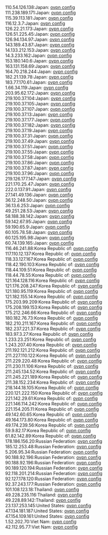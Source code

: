 110.54.126.138:Japan: [ovpn config](vpn/110_54_126_138.ovpn)  
111.238.189.171:Japan: [ovpn config](vpn/111_238_189_171.ovpn)  
115.39.113.181:Japan: [ovpn config](vpn/115_39_113_181.ovpn)  
116.12.3.7:Japan: [ovpn config](vpn/116_12_3_7.ovpn)  
126.22.21.173:Japan: [ovpn config](vpn/126_22_21_173.ovpn)  
126.51.225.45:Japan: [ovpn config](vpn/126_51_225_45.ovpn)  
126.94.134.97:Japan: [ovpn config](vpn/126_94_134_97.ovpn)  
143.189.43.87:Japan: [ovpn config](vpn/143_189_43_87.ovpn)  
14.133.212.153:Japan: [ovpn config](vpn/14_133_212_153.ovpn)  
14.3.233.162:Japan: [ovpn config](vpn/14_3_233_162.ovpn)  
153.180.140.6:Japan: [ovpn config](vpn/153_180_140_6.ovpn)  
163.131.158.69:Japan: [ovpn config](vpn/163_131_158_69.ovpn)  
164.70.218.244:Japan: [ovpn config](vpn/164_70_218_244.ovpn)  
182.21.139.78:Japan: [ovpn config](vpn/182_21_139_78.ovpn)  
183.77.170.61:Japan: [ovpn config](vpn/183_77_170_61.ovpn)  
1.66.34.119:Japan: [ovpn config](vpn/1_66_34_119.ovpn)  
203.95.62.172:Japan: [ovpn config](vpn/203_95_62_172.ovpn)  
219.100.37.104:Japan: [ovpn config](vpn/219_100_37_104.ovpn)  
219.100.37.105:Japan: [ovpn config](vpn/219_100_37_105.ovpn)  
219.100.37.107:Japan: [ovpn config](vpn/219_100_37_107.ovpn)  
219.100.37.13:Japan: [ovpn config](vpn/219_100_37_13.ovpn)  
219.100.37.177:Japan: [ovpn config](vpn/219_100_37_177.ovpn)  
219.100.37.182:Japan: [ovpn config](vpn/219_100_37_182.ovpn)  
219.100.37.19:Japan: [ovpn config](vpn/219_100_37_19.ovpn)  
219.100.37.31:Japan: [ovpn config](vpn/219_100_37_31.ovpn)  
219.100.37.49:Japan: [ovpn config](vpn/219_100_37_49.ovpn)  
219.100.37.51:Japan: [ovpn config](vpn/219_100_37_51.ovpn)  
219.100.37.55:Japan: [ovpn config](vpn/219_100_37_55.ovpn)  
219.100.37.58:Japan: [ovpn config](vpn/219_100_37_58.ovpn)  
219.100.37.86:Japan: [ovpn config](vpn/219_100_37_86.ovpn)  
219.100.37.87:Japan: [ovpn config](vpn/219_100_37_87.ovpn)  
219.100.37.96:Japan: [ovpn config](vpn/219_100_37_96.ovpn)  
219.126.177.147:Japan: [ovpn config](vpn/219_126_177_147.ovpn)  
221.170.25.47:Japan: [ovpn config](vpn/221_170_25_47.ovpn)  
222.0.137.91:Japan: [ovpn config](vpn/222_0_137_91.ovpn)  
27.141.49.136:Japan: [ovpn config](vpn/27_141_49_136.ovpn)  
36.12.248.50:Japan: [ovpn config](vpn/36_12_248_50.ovpn)  
36.13.6.253:Japan: [ovpn config](vpn/36_13_6_253.ovpn)  
49.251.28.53:Japan: [ovpn config](vpn/49_251_28_53.ovpn)  
58.188.38.142:Japan: [ovpn config](vpn/58_188_38_142.ovpn)  
59.142.67.95:Japan: [ovpn config](vpn/59_142_67_95.ovpn)  
59.190.65.9:Japan: [ovpn config](vpn/59_190_65_9.ovpn)  
60.105.78.58:Japan: [ovpn config](vpn/60_105_78_58.ovpn)  
60.125.195.98:Japan: [ovpn config](vpn/60_125_195_98.ovpn)  
60.74.139.165:Japan: [ovpn config](vpn/60_74_139_165.ovpn)  
116.46.241.88:Korea Republic of: [ovpn config](vpn/116_46_241_88.ovpn)  
117.110.12.137:Korea Republic of: [ovpn config](vpn/117_110_12_137.ovpn)  
118.33.127.167:Korea Republic of: [ovpn config](vpn/118_33_127_167.ovpn)  
118.42.190.103:Korea Republic of: [ovpn config](vpn/118_42_190_103.ovpn)  
118.44.109.51:Korea Republic of: [ovpn config](vpn/118_44_109_51.ovpn)  
118.44.78.55:Korea Republic of: [ovpn config](vpn/118_44_78_55.ovpn)  
121.164.128.116:Korea Republic of: [ovpn config](vpn/121_164_128_116.ovpn)  
121.176.208.247:Korea Republic of: [ovpn config](vpn/121_176_208_247.ovpn)  
121.180.95.119:Korea Republic of: [ovpn config](vpn/121_180_95_119.ovpn)  
121.182.155.14:Korea Republic of: [ovpn config](vpn/121_182_155_14.ovpn)  
175.203.99.209:Korea Republic of: [ovpn config](vpn/175_203_99_209.ovpn)  
175.208.199.153:Korea Republic of: [ovpn config](vpn/175_208_199_153.ovpn)  
175.212.246.66:Korea Republic of: [ovpn config](vpn/175_212_246_66.ovpn)  
180.182.76.73:Korea Republic of: [ovpn config](vpn/180_182_76_73.ovpn)  
182.210.211.167:Korea Republic of: [ovpn config](vpn/182_210_211_167.ovpn)  
182.237.221.37:Korea Republic of: [ovpn config](vpn/182_237_221_37.ovpn)  
183.97.3.27:Korea Republic of: [ovpn config](vpn/183_97_3_27.ovpn)  
1.233.23.251:Korea Republic of: [ovpn config](vpn/1_233_23_251.ovpn)  
1.243.207.40:Korea Republic of: [ovpn config](vpn/1_243_207_40.ovpn)  
211.192.121.212:Korea Republic of: [ovpn config](vpn/211_192_121_212.ovpn)  
211.227.110.122:Korea Republic of: [ovpn config](vpn/211_227_110_122.ovpn)  
211.229.220.48:Korea Republic of: [ovpn config](vpn/211_229_220_48.ovpn)  
211.230.11.106:Korea Republic of: [ovpn config](vpn/211_230_11_106.ovpn)  
211.245.134.52:Korea Republic of: [ovpn config](vpn/211_245_134_52.ovpn)  
211.245.221.189:Korea Republic of: [ovpn config](vpn/211_245_221_189.ovpn)  
211.38.152.234:Korea Republic of: [ovpn config](vpn/211_38_152_234.ovpn)  
218.144.18.105:Korea Republic of: [ovpn config](vpn/218_144_18_105.ovpn)  
220.121.222.150:Korea Republic of: [ovpn config](vpn/220_121_222_150.ovpn)  
221.142.29.61:Korea Republic of: [ovpn config](vpn/221_142_29_61.ovpn)  
221.146.114.242:Korea Republic of: [ovpn config](vpn/221_146_114_242.ovpn)  
221.154.205.11:Korea Republic of: [ovpn config](vpn/221_154_205_11.ovpn)  
49.142.60.65:Korea Republic of: [ovpn config](vpn/49_142_60_65.ovpn)  
49.164.173.80:Korea Republic of: [ovpn config](vpn/49_164_173_80.ovpn)  
49.174.239.56:Korea Republic of: [ovpn config](vpn/49_174_239_56.ovpn)  
59.9.82.17:Korea Republic of: [ovpn config](vpn/59_9_82_17.ovpn)  
61.82.142.89:Korea Republic of: [ovpn config](vpn/61_82_142_89.ovpn)  
178.186.156.20:Russian Federation: [ovpn config](vpn/178_186_156_20.ovpn)  
185.12.253.48:Russian Federation: [ovpn config](vpn/185_12_253_48.ovpn)  
5.206.95.34:Russian Federation: [ovpn config](vpn/5_206_95_34.ovpn)  
90.188.92.196:Russian Federation: [ovpn config](vpn/90_188_92_196.ovpn)  
90.188.92.196:Russian Federation: [ovpn config](vpn/90_188_92_196.ovpn)  
90.189.120.194:Russian Federation: [ovpn config](vpn/90_189_120_194.ovpn)  
92.118.201.214:Russian Federation: [ovpn config](vpn/92_118_201_214.ovpn)  
92.127.178.120:Russian Federation: [ovpn config](vpn/92_127_178_120.ovpn)  
92.37.243.177:Russian Federation: [ovpn config](vpn/92_37_243_177.ovpn)  
101.108.123.18:Thailand: [ovpn config](vpn/101_108_123_18.ovpn)  
49.228.235.116:Thailand: [ovpn config](vpn/49_228_235_116.ovpn)  
49.228.89.142:Thailand: [ovpn config](vpn/49_228_89_142.ovpn)  
23.137.253.145:United States: [ovpn config](vpn/23_137_253_145.ovpn)  
47.134.181.187:United States: [ovpn config](vpn/47_134_181_187.ovpn)  
47.154.109.161:United States: [ovpn config](vpn/47_154_109_161.ovpn)  
1.52.202.70:Viet Nam: [ovpn config](vpn/1_52_202_70.ovpn)  
42.112.95.77:Viet Nam: [ovpn config](vpn/42_112_95_77.ovpn)  
